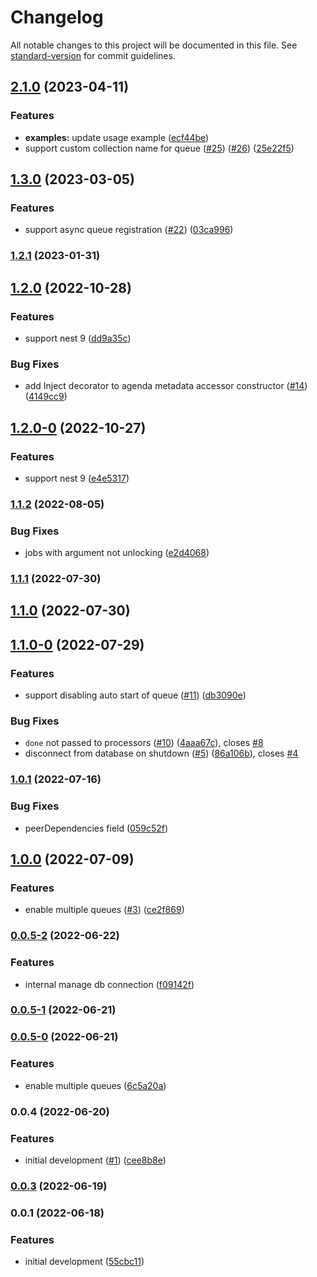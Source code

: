 # Changelog

All notable changes to this project will be documented in this file. See [standard-version](https://github.com/conventional-changelog/standard-version) for commit guidelines.

## [2.1.0](https://github.com/jongolden/agenda-nest/compare/v2.0.0...v2.1.0) (2023-04-11)


### Features

* **examples:** update usage example ([ecf44be](https://github.com/jongolden/agenda-nest/commit/ecf44be9b3a877b84500f683c0a44dadc717e94f))
* support custom collection name for queue ([#25](https://github.com/jongolden/agenda-nest/issues/25)) ([#26](https://github.com/jongolden/agenda-nest/issues/26)) ([25e22f5](https://github.com/jongolden/agenda-nest/commit/25e22f5e866abb3099067e7bfd775a767f4ecec5))

## [1.3.0](https://github.com/jongolden/agenda-nest/compare/v1.2.1...v1.3.0) (2023-03-05)


### Features

* support async queue registration ([#22](https://github.com/jongolden/agenda-nest/issues/22)) ([03ca996](https://github.com/jongolden/agenda-nest/commit/03ca9969b6a93655ac99bc0df718a61263d4384d))

### [1.2.1](https://github.com/jongolden/agenda-nest/compare/v1.2.0...v1.2.1) (2023-01-31)

## [1.2.0](https://github.com/jongolden/agenda-nest/compare/v1.1.2...v1.2.0) (2022-10-28)


### Features

* support nest 9 ([dd9a35c](https://github.com/jongolden/agenda-nest/commit/dd9a35c3cb4e49fdd75ec1e7057bd7e419b0a7f8))


### Bug Fixes

* add Inject decorator to agenda metadata accessor constructor ([#14](https://github.com/jongolden/agenda-nest/issues/14)) ([4149cc9](https://github.com/jongolden/agenda-nest/commit/4149cc92fedf8eed3921af4233d94eab93a1d941))

## [1.2.0-0](https://github.com/jongolden/agenda-nest/compare/v1.1.2...v1.2.0-0) (2022-10-27)


### Features

* support nest 9 ([e4e5317](https://github.com/jongolden/agenda-nest/commit/e4e53177354cae43d20411b902b2d112855a99e9))

### [1.1.2](https://github.com/jongolden/agenda-nest/compare/v1.1.1...v1.1.2) (2022-08-05)


### Bug Fixes

* jobs with argument not unlocking ([e2d4068](https://github.com/jongolden/agenda-nest/commit/e2d4068a3b0fad2ebd55d1e8e4bb669b71754ecb))

### [1.1.1](https://github.com/jongolden/agenda-nest/compare/v1.1.0...v1.1.1) (2022-07-30)

## [1.1.0](https://github.com/jongolden/agenda-nest/compare/v1.1.0-0...v1.1.0) (2022-07-30)

## [1.1.0-0](https://github.com/jongolden/agenda-nest/compare/v1.0.1...v1.1.0-0) (2022-07-29)


### Features

* support disabling auto start of queue ([#11](https://github.com/jongolden/agenda-nest/issues/11)) ([db3090e](https://github.com/jongolden/agenda-nest/commit/db3090ef6983cbe5cbdd30efd03de6b60817c46a))


### Bug Fixes

* `done` not passed to processors ([#10](https://github.com/jongolden/agenda-nest/issues/10)) ([4aaa67c](https://github.com/jongolden/agenda-nest/commit/4aaa67cd3fd5d01141caaab9d3e80d483069a462)), closes [#8](https://github.com/jongolden/agenda-nest/issues/8)
* disconnect from database on shutdown ([#5](https://github.com/jongolden/agenda-nest/issues/5)) ([86a106b](https://github.com/jongolden/agenda-nest/commit/86a106b37e1d599181d41c6b13413db2ad71e611)), closes [#4](https://github.com/jongolden/agenda-nest/issues/4)

### [1.0.1](https://github.com/jongolden/agenda-nest/compare/v1.0.0...v1.0.1) (2022-07-16)


### Bug Fixes

* peerDependencies field ([059c52f](https://github.com/jongolden/agenda-nest/commit/059c52f00f1fe26d03d0ef1f08f2d41b7d863f7d))

## [1.0.0](https://github.com/jongolden/agenda-nestjs/compare/v0.0.4...v1.0.0) (2022-07-09)


### Features

* enable multiple queues ([#3](https://github.com/jongolden/agenda-nestjs/issues/3)) ([ce2f869](https://github.com/jongolden/agenda-nestjs/commit/ce2f869d58a7afa13b34a9c9d5d11486a7a2d831))

### [0.0.5-2](https://github.com/jongolden/agenda-nestjs/compare/v0.0.5-1...v0.0.5-2) (2022-06-22)


### Features

* internal manage db connection ([f09142f](https://github.com/jongolden/agenda-nestjs/commit/f09142f320bf2251ff262d5865d5f485bf8ca581))

### [0.0.5-1](https://github.com/jongolden/agenda-nestjs/compare/v0.0.5-0...v0.0.5-1) (2022-06-21)

### [0.0.5-0](https://github.com/jongolden/agenda-nestjs/compare/v0.0.4...v0.0.5-0) (2022-06-21)


### Features

* enable multiple queues ([6c5a20a](https://github.com/jongolden/agenda-nestjs/commit/6c5a20afd661d668ce4694b6b6b6be4bac0ceec2))

### 0.0.4 (2022-06-20)


### Features

* initial development ([#1](https://github.com/jongolden/agenda-nestjs/issues/1)) ([cee8b8e](https://github.com/jongolden/agenda-nestjs/commit/cee8b8e9f45e6cd6cb2b3da5829446e21b29ebe7))

### [0.0.3](https://github.com/jongolden/agenda-nestjs/compare/v0.0.2...v0.0.3) (2022-06-19)

### 0.0.1 (2022-06-18)


### Features

* initial development ([55cbc11](https://github.com/jongolden/agenda-nest/commit/55cbc1199fe780aa3cc6c18d5e64958483927f37))
